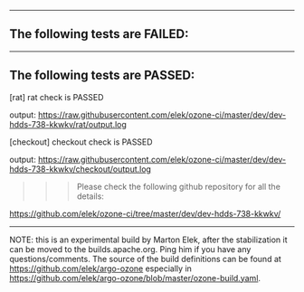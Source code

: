 -------------------------------
The following tests are FAILED:
-------------------------------


-------------------------------
The following tests are PASSED:
-------------------------------

[rat] rat check is PASSED

   output: https://raw.githubusercontent.com/elek/ozone-ci/master/dev/dev-hdds-738-kkwkv/rat/output.log


[checkout] checkout check is PASSED

   output: https://raw.githubusercontent.com/elek/ozone-ci/master/dev/dev-hdds-738-kkwkv/checkout/output.log




>>> Please check the following github repository for all the details:

https://github.com/elek/ozone-ci/tree/master/dev/dev-hdds-738-kkwkv/

----
NOTE: this is an experimental build by Marton Elek, after the stabilization it can be moved to the builds.apache.org. Ping him if you have any questions/comments.
The source of the build definitions can be found at https://github.com/elek/argo-ozone especially in https://github.com/elek/argo-ozone/blob/master/ozone-build.yaml.
